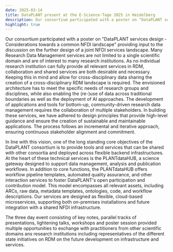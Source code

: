 ```yaml
---
date: 2025-03-14
title: DataPLANT present at the E-Science-Tage 2025 in Heidelberg
description: Our consortium participated with a poster on "DataPLANT services design - Considerations towards a common NFDI landscape" providing input to the discussion on the further design of a joint NFDI services landscape. Many Research Data Management services are not limited to ...
highlight: true
---
```

Our consortium participated with a poster on "DataPLANT services design - Considerations towards a common NFDI landscape" providing input 
to the discussion on the further design of a joint NFDI services landscape. Many Research Data Management services are not limited to a 
single scientific domain and are of interest to many research institutions. As no individual research institution can fully provide all 
relevant services in RDM, collaboration and shared services are both desirable and necessary. Keeping this in mind and allow for 
cross-disciplinary data sharing the creation of a cross-disciplinary RDM landscape is required. The envisioned architecture has to meet 
the specific needs of research groups and disciplines, while also enabling the (re-)use of data across traditional boundaries as well as 
the deployment of AI approaches. The development of applications and tools for bottom-up, community-driven research data management 
requires the collaboration of multiple stakeholders. In building these services, we have adhered to design principles that provide 
high-level guidance and ensure the creation of sustainable and maintainable applications. The process follows an incremental and iterative 
approach, ensuring continuous stakeholder alignment and commitment.

In line with this vision, one of the long standing core objectives of the DataPLANT consortium is to provide tools and services that 
can be shared with other consortia and deployed across flexible backend infrastructures. At the heart of these technical services is 
the PLANTdataHUB, a science gateway designed to support data management, analysis and publication workflows. In addition to core 
functions, the PLANTdataHUB offers workflow pipeline templates, automated quality assurance, and other interaction services to foster 
DataPLANT's open participation and contribution model. This model encompasses all relevant assets, including ARCs, raw data, metadata 
templates, ontologies, code, and workflow descriptions. Our services are designed as flexible, cloud-based microservices, supporting 
both on-premises installations and future integration with a shared NFDI infrastructure. 

The three day event consisting of key notes, parallel tracks of presentations, lightening talks, workshops and poster session provided 
multiple opportunities to exchange with practitioners from other scientific domains ans research institutions including representatives 
of the different state initiatives on RDM on the future development on infrastructure and services.
